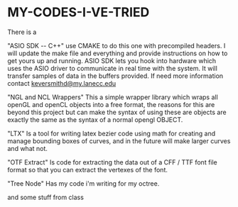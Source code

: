 # MY-CODES-I-VE-TRIED



There is a 

"ASIO SDK -- C++" use CMAKE to do this one with precompiled headers. I will update the make file and everything and provide instructions on how to get yours up and running. ASIO SDK lets you hook into hardware which uses the ASIO driver to communicate in real time with the system. It will transfer samples of data in the buffers provided. If need more information contact keversmithd@my.lanecc.edu

"NGL and NCL Wrappers" This a simple wrapper library which wraps all openGL and openCL objects into a free format, the reasons for this are beyond this project but can make the syntax of using these are objects are exactly the same as the syntax of a normal opengl OBJECT.

"LTX" Is a tool for writing latex bezier code using math for creating and manage bounding boxes of curves, and in the future will make larger curves and what not.

"OTF Extract" Is code for extracting the data out of a CFF / TTF font file format so that you can extract the vertexes of the font.

"Tree Node" Has my code i'm writing for my octree.


and some stuff from class
